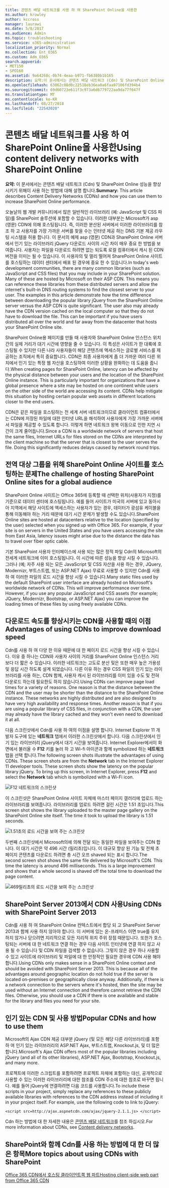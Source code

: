 ```yaml
---
title: 콘텐츠 배달 네트워크를 사용 하 여 SharePoint Online을 사용한
ms.author: krowley
author: kccross
manager: laurawi
ms.date: 5/8/2017
ms.audience: Admin
ms.topic: troubleshooting
ms.service: o365-administration
localization_priority: Normal
ms.collection: Ent_O365
ms.custom: Adm_O365
search.appverid:
- MET150
- SPO160
ms.assetid: 9a64268c-0b74-4eaa-b971-fb6380b1b165
description: 요약:이 문서에서는 콘텐츠 배달 네트워크 (Cdn) 및 SharePoint Online 성능을 향상 시키기 위해이 사용 하는 방법에 대해 설명 합니다.
ms.openlocfilehash: 63062c08d0c22518eb36ea0a6faa97106fd394b4
ms.sourcegitcommit: 69d60723e611f3c973a6d6779722aa9da77f647f
ms.translationtype: MT
ms.contentlocale: ko-KR
ms.lasthandoff: 08/27/2018
ms.locfileid: "22542020"
---
```

# <a name="using-content-delivery-networks-with-sharepoint-online"></a><span data-ttu-id="8e934-103">콘텐츠 배달 네트워크를 사용 하 여 SharePoint Online을 사용한</span><span class="sxs-lookup"><span data-stu-id="8e934-103">Using content delivery networks with SharePoint Online</span></span>

 <span data-ttu-id="8e934-104">**요약:** 이 문서에서는 콘텐츠 배달 네트워크 (Cdn) 및 SharePoint Online 성능을 향상 시키기 위해이 사용 하는 방법에 대해 설명 합니다.</span><span class="sxs-lookup"><span data-stu-id="8e934-104">**Summary:** This article describes Content Delivery Networks (CDNs) and how you can use them to increase SharePoint Online performance.</span></span> 
  
<span data-ttu-id="8e934-p101">오늘날의 웹 개발 커뮤니티에서 많은 일반적인 라이브러리 (예: JavaScript 및 CSS 파일)를 SharePoint 솔루션에 포함할 수 있습니다. 이러한 대부분는 Microsoft가 asp (영문) CDN에 의해 호스팅됩니다. 즉, 이러한 분산된 서버에서 이러한 라이브러리를 참조 하 고 사용자를 가장 가까운 서버를 찾을 수는 인터넷 제공 하는 DNS 기본 제공 라우팅 시스템을 허용 합니다. 이 문서의 예제 asp (영문) CDN과 SharePoint Online 서버에서 인기 있는 라이브러리 jQuery 다운로드 사이의 시간 차이 매우 중요 한 방법을 보여줍니다. 사용자는 파일을 다운로드 하려면 없는 되도록 로컬 컴퓨터에서 캐시 된 CDN 버전을 이미는 될 수 있습니다. 이 사용자의 및 멀리 떨어져 SharePoint Online 사이트를 호스팅하는 데이터 센터에서 배포 된 경우에 중요 한 수 있습니다.</span><span class="sxs-lookup"><span data-stu-id="8e934-p101">In today's web development communities, there are many common libraries (such as JavaScript and CSS files) that you may include in your SharePoint solution. Many of these are hosted by Microsoft on their ASP CDN. This means you can reference these libraries from these distributed servers and allow the internet's built-in DNS routing systems to find the closest server to your user. The examples in this article demonstrate how the time difference between downloading the popular library jQuery from the SharePoint Online server versus the ASP CDN is quite significant. The user also may already have the CDN version cached on the local computer so that they do not have to download the file. This can be important if you have users distributed all over the world and far away from the datacenter that hosts your SharePoint Online site.</span></span>
  
<span data-ttu-id="8e934-p102">SharePoint Online용 페이지를 만들 때 사용자와 SharePoint Online 인스턴스 위치 간의 실제 거리가 대기 시간에 영향을 줄 수 있습니다. 이 특성은 사이트가 한 대륙에 호스팅될 수 있지만 다른 나라 사용자들이 해당 콘텐츠에 액세스하는 글로벌 서비스를 제공하는 조직에서 특히 중요합니다. CDN은 최종 사용자에게 좀 더 가까운 여러 다른 위치에서 인기 있는 특정 웹 자산을 호스팅하여 이러한 상황을 완화하는 데 도움을 줍니다.</span><span class="sxs-lookup"><span data-stu-id="8e934-p102">When creating pages for SharePoint Online, latency can be affected by the physical distance between your users and the location of the SharePoint Online instance. This is particularly important for organizations that have a global presence where a site may be hosted on one continent while users on the other side of the world are accessing its content. CDNs help mitigate this situation by hosting certain popular web assets in different locations closer to the end users.</span></span>
  
<span data-ttu-id="8e934-p103">CDN은 같은 파일을 호스팅하는 전 세계 서버 네트워크이므로 클라이언트 컴퓨터에서는 CDN에 저장된 파일에 대한 인터넷 URL을 해석하여 사용자에게 가장 가까운 서버에서 파일을 제공할 수 있도록 합니다. 이렇게 하면 네트워크 왕복 이동으로 인한 지연 시간이 크게 줄어듭니다.</span><span class="sxs-lookup"><span data-stu-id="8e934-p103">Since a CDN is a worldwide network of servers that host the same files, Internet URLs for files stored on the CDNs are interpreted by the client machine so that the server that is closest to the user serves the file. Doing this significantly reduces delays caused by network round trips.</span></span>
  
## <a name="the-challenge-of-hosting-sharepoint-online-sites-for-a-global-audience"></a><span data-ttu-id="8e934-116">전역 대상 그룹을 위해 SharePoint Online 사이트를 호스팅하는 문제</span><span class="sxs-lookup"><span data-stu-id="8e934-116">The challenge of hosting SharePoint Online sites for a global audience</span></span>

<span data-ttu-id="8e934-p104">SharePoint Online 사이트는 Office 365에 등록할 때 선택한 위치(사용자가 지정)를 기준으로 데이터 센터에 호스팅됩니다. 예를 들어 사이트가 미국의 서버에 있고 동아시아 지역에서 해당 사이트에 액세스하는 사용자가 있는 경우, 데이터가 광섬유 케이블을 통해 이동해야 하는 거리 때문에 대기 시간 문제가 발생할 수도 있습니다.</span><span class="sxs-lookup"><span data-stu-id="8e934-p104">SharePoint Online sites are hosted at datacenters relative to the location (specified by the user) selected when you signed up with Office 365. For example, if your site is on servers in the United States and you have users accessing the site from East Asia, latency issues might arise due to the distance the data has to travel over fiber optic cable.</span></span>
  
<span data-ttu-id="8e934-p105">기본 SharePoint 사용자 인터페이스에 사용 되는 많은 정적 파일 Cdn의 Microsoft의 전세계 네트워크에 이미 호스팅됩니다. 이 시간에 따른 성능을 향상 시킬 수 있습니다. 그러나 (예; 자주 사용 되는 모든 JavaScript 및 CSS 자산을 사용 하는 경우, JQuery, Modernizr, 부트스트랩, 또는 ASP.NET Ajax) 무료로 사용할 수 있지만 Cdn를 사용 하 여 이러한 파일의 로드 시간을 향상 시킬 수 있습니다.</span><span class="sxs-lookup"><span data-stu-id="8e934-p105">Many static files used by the default SharePoint user interface are already hosted on Microsoft's worldwide network of CDNs. This will improve performance over time. However, if you use any popular JavaScript and CSS assets (for example; JQuery, Modernizr, Bootstrap, or ASP.NET Ajax) you can improve the loading times of these files by using freely available CDNs.</span></span>
  
## <a name="advantages-of-using-cdns-to-improve-download-speed"></a><span data-ttu-id="8e934-122">다운로드 속도를 향상시키는 CDN을 사용할 때의 이점</span><span class="sxs-lookup"><span data-stu-id="8e934-122">Advantages of using CDNs to improve download speed</span></span>

<span data-ttu-id="8e934-p106">Cdn를 사용 하 여 다양 한 이유 때문에 대 한 페이지 로드 시간을 향상 시킬 수 있습니다. 이유 중 하나는 CDN와 사용자 사이의 거리를 SharePoint Online 인스턴스 거리 보다 더 짧은 수 있습니다. 이러한 네트워크는 고도로 분산 및은 또한 매우 높은 가용성 및 응답 시간 하도록 설계 되었습니다. 다른 이유 하는 경우 CSS 파일의 인기 있는 라이브러리를 사용 하는, CDN 함께, 사용자 캐시 된 라이브러리를 이미 있을 수도 및 전혀 다운로드 하는데 필요한도 하지 않습니다.</span><span class="sxs-lookup"><span data-stu-id="8e934-p106">Using CDNs can improve page load times for a variety of reasons. One reason is that the distance between the CDN and the user may be shorter than the distance to the SharePoint Online instance. These networks are highly distributed and are also designed to have very high availability and response times. Another reason is that if you are using a popular library of CSS files, in conjunction with a CDN, the user may already have the library cached and they won't even need to download it at all.</span></span>
  
<span data-ttu-id="8e934-p107">다음 스크린샷에서 Cdn를 사용 하 여의 이점을 설명 합니다. Internet Explorer 11 개발자 도구에 있는 **네트워크** 탭에서 이러한 스크린샷에서 합니다. 다음 스크린샷에서 인기 있는 라이브러리 jQuery에서 대기 시간을 보여줍니다. Internet Explorer에서이 화면에서 불러올 수 **F12** 키를 눌러 하 고 Wi-fi 아이콘과 함께 symbolized 하는 **네트워크** 탭을 선택 합니다.</span><span class="sxs-lookup"><span data-stu-id="8e934-p107">The following screen shots illustrate the advantages of using CDNs. These screen shots are from the **Network** tab in the Internet Explorer 11 developer tools. These screen shots show the latency on the popular library jQuery. To bring up this screen, in Internet Explorer, press **F12** and select the **Network** tab which is symbolized with a Wi-Fi icon.</span></span> 
  
![F12 네트워크의 스크린샷](media/930541fd-af9b-434a-ae18-7bda867be128.png)
  
<span data-ttu-id="8e934-p108">이 스크린샷은 SharePoint Online 사이트 자체에 마스터 페이지 갤러리에 업로드 하는 라이브러리를 보여줍니다. 라이브러리를 업로드 하려면 걸린 시간은 1.51 초입니다.</span><span class="sxs-lookup"><span data-stu-id="8e934-p108">This screen shot shows the library uploaded to the master page gallery on the SharePoint Online site itself. The time it took to upload the library is 1.51 seconds.</span></span>
  
![1.51초의 로드 시간을 보여 주는 스크린샷](media/64225c79-fa53-480f-81cd-0d351674320e.png)
  
<span data-ttu-id="8e934-p109">두번째 스크린샷에서 Microsoft의에 의해 전달 되는 동일한 파일을 보여주는 CDN 합니다. 이 대기 시간은 약 496 시간 (밀리초)입니다. 이 대규모 향상 된 기능 및 전체 초 페이지 콘텐츠를 다운로드 하려면 총 시간 오프 shaved 되는 표시 합니다.</span><span class="sxs-lookup"><span data-stu-id="8e934-p109">The second screen shot shows the same file delivered by Microsoft's CDN. This time the latency is around 496 milliseconds. This is a large improvement and shows that a whole second is shaved off the total time to download the page content.</span></span>
  
![469밀리초의 로드 시간을 보여 주는 스크린샷](media/6a553cc3-25a0-42c1-aae7-4aebbc2eb4c3.png)
  
## <a name="using-cdns-with-sharepoint-server-2013"></a><span data-ttu-id="8e934-139">SharePoint Server 2013에서 CDN 사용</span><span class="sxs-lookup"><span data-stu-id="8e934-139">Using CDNs with SharePoint Server 2013</span></span>

<span data-ttu-id="8e934-p110">Cdn를 사용 하 여 SharePoint Online 컨텍스트에서 합당 되 고 SharePoint Server 2013과 함께 사용 하지 않아야 합니다. 이 서버에 있는 온-프레미스 이면 true를 유지 하지 않거나 닫으려면 지리적으로 모든 지리적 위치 주위 장점 때문입니다. 또한가 호스팅되는 서버에 대 한 네트워크 연결 하는 경우 다음 사이트 인터넷에 연결 하지 않고 사용 될 수 있습니다 및 CDN 파일을 검색할 수 없습니다. 그렇지 않은 경우 하나 사용할 수 있고 사이트에 라이브러리 및 파일에 대 한 안정적인 필요한 경우에 CDN 사용 해야 합니다.</span><span class="sxs-lookup"><span data-stu-id="8e934-p110">Using CDNs only makes sense in a SharePoint Online context and should be avoided with SharePoint Server 2013. This is because all of the advantages around geographic location do not hold true if the server is located on-premises or geographically close anyway. Additionally, if there is a network connection to the servers where it's hosted, then the site may be used without an Internet connection and therefore cannot retrieve the CDN files. Otherwise, you should use a CDN if there is one available and stable for the library and files you need for your site.</span></span>
  
## <a name="popular-cdns-and-how-to-use-them"></a><span data-ttu-id="8e934-144">인기 있는 CDN 및 사용 방법</span><span class="sxs-lookup"><span data-stu-id="8e934-144">Popular CDNs and how to use them</span></span>

<span data-ttu-id="8e934-145">Microsoft의 Ajax CDN 제공 대부분 jQuery (및 모든 해당 다른 라이브러리)를 포함 하 여 인기 있는 라이브러리의 ASP.NET Ajax, 부트스트랩, Knockout.js, 및 더 많은 합니다.</span><span class="sxs-lookup"><span data-stu-id="8e934-145">Microsoft's Ajax CDN offers most of the popular libraries including jQuery (and all of its other libraries), ASP.NET Ajax, Bootstrap, Knockout.js, and many more.</span></span>
  
<span data-ttu-id="8e934-p111">프로젝트에 이러한 스크립트를 포함하려면 프로젝트 자체에 포함하는 대신, 공개적으로 사용할 수 있는 이러한 라이브러리에 대한 참조를 CDN 주소에 대한 참조로 바꾸면 됩니다. 예를 들어 jQuery에 연결하려면 다음 코드를 사용합니다.</span><span class="sxs-lookup"><span data-stu-id="8e934-p111">To include these scripts in your project, simply replace any references to these publicly available libraries with references to the CDN address instead of including it in your project itself. For example, use the following code to link to jQuery:</span></span>
  
```
<script src=http://ajax.aspnetcdn.com/ajax/jquery-2.1.1.js> </script>
```

<span data-ttu-id="8e934-148">Cdn 하는 방법에 대 한 자세한 내용은 [콘텐츠 배달 네트워크](content-delivery-networks.md)를 참조 하십시오.</span><span class="sxs-lookup"><span data-stu-id="8e934-148">For more information about CDNs, see [Content delivery networks](content-delivery-networks.md).</span></span>
  
## <a name="more-topics-about-using-cdns-with-sharepoint"></a><span data-ttu-id="8e934-149">SharePoint와 함께 Cdn를 사용 하는 방법에 대 한 더 많은 항목</span><span class="sxs-lookup"><span data-stu-id="8e934-149">More topics about using CDNs with SharePoint</span></span>

[<span data-ttu-id="8e934-150">Office 365 CDN에서 호스팅 클라이언트쪽 웹 파트</span><span class="sxs-lookup"><span data-stu-id="8e934-150">Hosting client-side web part from Office 365 CDN</span></span>](https://dev.office.com/sharepoint/docs/spfx/web-parts/get-started/hosting-webpart-from-office-365-cdn)
  

